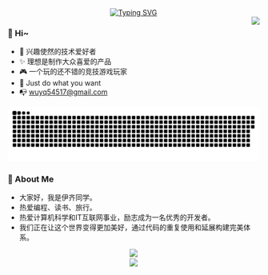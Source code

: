 
<div align="center">
   <a href="#">
    <img src="https://readme-typing-svg.demolab.com?font=Fira+Code&pause=1000&random=false&width=435&lines=%E6%AF%8F%E5%A4%A9%E9%83%BD%E8%A6%81%E5%BC%80%E5%BF%83%EF%BC%8C%E6%AF%8F%E5%A4%A9%E9%83%BD%E8%A6%81%E5%BF%AB%E4%B9%90%E5%91%80%EF%BC%81" alt="Typing SVG" />
    </a> 
</div>

<div align="center">
    <img align="right" src="https://bad-apple-github-readme.vercel.app/api?show_bg=1&username=wuyq54517&theme=vue" />
</div>

### 🤗 Hi~
- 🎈 兴趣使然的技术爱好者
- ✨ 理想是制作大众喜爱的产品
- 🎮 一个玩的还不错的竞技游戏玩家
- 🤔 Just do what you want
- 📭 wuyq54517@gmail.com


![亮色](https://raw.githubusercontent.com/wuyq54517/wuyq54517/output/github-contribution-grid-snake.svg)

### 🤺 About Me

* 大家好，我是伊齐同学。
* 热爱编程、读书、旅行。
* 热爱计算机科学和IT互联网事业，励志成为一名优秀的开发者。
* 我们正在让这个世界变得更加美好，通过代码的重复使用和延展构建完美体系。





<div align="center">
    <img  src="https://github-readme-streak-stats.herokuapp.com/?user=wuyq54517" />
</div>



<div align="center">
    <img src="https://github-readme-activity-graph.vercel.app/graph?username=wuyq54517&theme=tokyo-night" />
</div>


